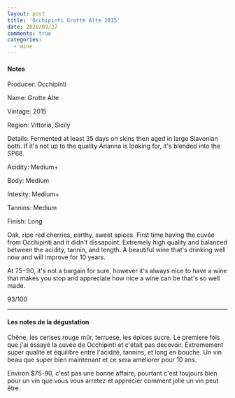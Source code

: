 ```yaml
---
layout: post
title: 'Occhipinti Grotte Alte 2015'
date: 2020/09/27
comments: true
categories:
  - wine
---
```


#### Notes

Producer: Occhipinti

Name: Grotte Alte

Vintage: 2015

Region: Vittoria, Sicily

Details: Fermented at least 35 days on skins then aged in large Slavonian botti. If it's not up
to the quality Arianna is looking for, it's blended into the SP68.

Acidity: Medium+

Body: Medium

Intesity: Medium+

Tannins: Medium

Finish: Long

Oak, ripe red cherries, earthy, sweet spices. First time having the cuvée from Occhipinti and it
didn't dissapoint. Extremely high quality and balanced between the acidity, tannin, and length.
A beautiful wine that's drinking well now and will improve for 10 years.

At $75-$90, it's not a bargain for sure, however it's always nice to have a wine that makes you stop
and appreciate how nice a wine can be that's so well made.

93/100

---

#### Les notes de la dégustation

Chêne, les cerises rouge mûr, terruese, les épices sucre. Le premiere fois que j'ai éssayé
la cuvée de Occhipinti et c'était pas decevoir. Éxtremement super qualité et équilibre entre
l'acidité, tannins, et long en bouche. Un vin beau que super bien maintenant et ce sera
ameliorer pour 10 ans.

Environ \$75-90, c'est pas une bonne affaire, pourtant c'est toujours bien pour un vin que vous vous
arretez et apprécier comment jolie un vin peut être.
